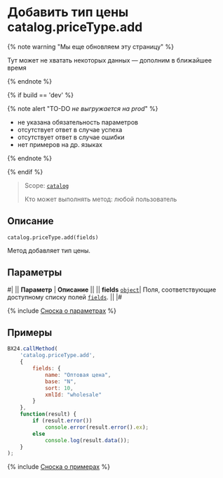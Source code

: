 # Добавить тип цены catalog.priceType.add

{% note warning "Мы еще обновляем эту страницу" %}

Тут может не хватать некоторых данных — дополним в ближайшее время

{% endnote %}

{% if build == 'dev' %}

{% note alert "TO-DO _не выгружается на prod_" %}

- не указана обязательность параметров
- отсутствует ответ в случае успеха
- отсутствует ответ в случае ошибки
- нет примеров на др. языках
  
{% endnote %}

{% endif %}

> Scope: [`catalog`](../../scopes/permissions.md)
>
> Кто может выполнять метод: любой пользователь

## Описание

```http
catalog.priceType.add(fields)
```

Метод добавляет тип цены.

## Параметры

#|
|| **Параметр** | **Описание** ||
|| **fields**
[`object`](../../data-types.md)| Поля, соответствующие доступному списку полей [`fields`](catalog-price-type-get-fields.md). ||
|#

{% include [Сноска о параметрах](../../../_includes/required.md) %}

## Примеры

```javascript
BX24.callMethod(
    'catalog.priceType.add',
    {
        fields: {
            name: "Оптовая цена",
            base: "N",
            sort: 10,
            xmlId: "wholesale"
        }
    },
    function(result) {
        if (result.error())
            console.error(result.error().ex);
        else
            console.log(result.data());
    }
);
```
{% include [Сноска о примерах](../../../_includes/examples.md) %}